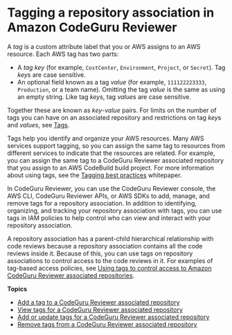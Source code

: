 # Tagging a repository association in Amazon CodeGuru Reviewer<a name="tag-repository-association"></a>

A *tag* is a custom attribute label that you or AWS assigns to an AWS resource\. Each AWS tag has two parts:
+ A *tag *key** \(for example, `CostCenter`, `Environment`, `Project`, or `Secret`\)\. Tag *key*s are case sensitive\.
+ An optional field known as a tag *value* \(for example, `111122223333`, `Production`, or a team name\)\. Omitting the tag *value* is the same as using an empty string\. Like tag *key*s, tag *value*s are case sensitive\.

Together these are known as *key*\-*value* pairs\. For limits on the number of tags you can have on an associated repository and restrictions on tag *key*s and *value*s, see [Tags](quotas.md#limits-tags)\. 

Tags help you identify and organize your AWS resources\. Many AWS services support tagging, so you can assign the same tag to resources from different services to indicate that the resources are related\. For example, you can assign the same tag to a CodeGuru Reviewer associated repository that you assign to an AWS CodeBuild build project\. For more information about using tags, see the [Tagging best practices](https://d1.awsstatic.com/whitepapers/aws-tagging-best-practices.pdf) whitepaper\. 

In CodeGuru Reviewer, you can use the CodeGuru Reviewer console, the AWS CLI, CodeGuru Reviewer APIs, or AWS SDKs to add, manage, and remove tags for a repository association\. In addition to identifying, organizing, and tracking your repository association with tags, you can use tags in IAM policies to help control who can view and interact with your repository association\. 

A repository association has a parent\-child hierarchical relationship with code reviews because a repository association contains all the code reviews inside it\. Because of this, you can use tags on repository associations to control access to the code reviews in it\. For examples of tag\-based access policies, see [Using tags to control access to Amazon CodeGuru Reviewer associated repositories](auth-and-access-control-using-tags.md)\.

**Topics**
+ [Add a tag to a CodeGuru Reviewer associated repository](how-to-tag-associated-repositories-add.md)
+ [View tags for a CodeGuru Reviewer associated repository](how-to-tag-associated-repository-view.md)
+ [Add or update tags for a CodeGuru Reviewer associated repository](how-to-tag-associated-repository-update.md)
+ [Remove tags from a CodeGuru Reviewer associated repository](how-to-tag-associated-repository-remove.md)